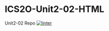 # ICS2O-Unit2-02-HTML
Unit2-02 Repo
[![linter](https://github.com/<OWNER>/<REPOSITORY>/workflows/linter/badge.svg)](https://github.com/marketplace/actions/super-linter)
